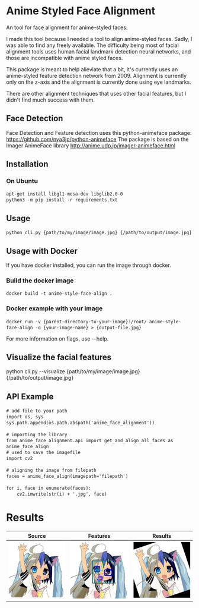# Anime Styled Face Alignment

An tool for face alignment for anime-styled faces.

I made this tool because I needed a tool to align anime-styled faces. Sadly, I was able to find any freely available.
The difficulty being most of facial alignment tools uses human facial landmark detection neural networks, and those are incompatible with anime styled faces.

This package is meant to help alleviate that a bit, it's currently uses an anime-styled feature detection network from 2009.
Alignment is currently only on the z-axis and the alignment is currently done using eye landmarks.

There are other alignment techniques that uses other facial features, but I didn't find much success with them.

## Face Detection

Face Detection and Feature detection uses this python-animeface package: https://github.com/nya3jp/python-animeface
The package is based on the Imager AnimeFace library http://anime.udp.jp/imager-animeface.html

## Installation

### On Ubuntu

```
apt-get install libgl1-mesa-dev libglib2.0-0
python3 -m pip install -r requirements.txt
```

## Usage

```
python cli.py {path/to/my/image/image.jpg} {/path/to/output/image.jpg}
```

## Usage with Docker

If you have docker installed, you can run the image through docker.

### Build the docker image

```
docker build -t anime-style-face-align .
```

### Docker example with your image

```
docker run -v {parent-directory-to-your-image}:/root/ anime-style-face-align -o {your-image-name} > {output-file.jpg}
```

For more information on flags, use --help.

## Visualize the facial features

python cli.py --visualize {path/to/my/image/image.jpg} {/path/to/output/image.jpg}

## API Example

```
# add file to your path
import os, sys
sys.path.append(os.path.abspath('anime_face_alignment'))

# importing the library
from anime_face_alignment.api import get_and_align_all_faces as anime_face_align
# used to save the imagefile
import cv2

# aligning the image from filepath
faces = anime_face_align(imagepath='filepath')

for i, face in enumerate(faces):
    cv2.imwrite(str(i) + '.jpg', face)

```

# Results

Source             |  Features             |      Results
:-------------------------:|:-------------------------:|:-------------------------:|
![](https://github.com/shalebark/anime-styled-face-alignment/raw/master/examples/test.jpg)  |  ![](https://github.com/shalebark/anime-styled-face-alignment/raw/develop/examples/test_visuals.jpg) | ![](https://github.com/shalebark/anime-styled-face-alignment/raw/develop/examples/test_result.jpg)

